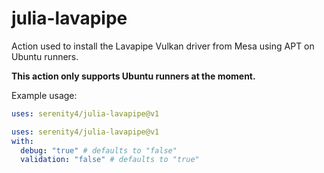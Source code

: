 # julia-lavapipe

Action used to install the Lavapipe Vulkan driver from Mesa using APT on Ubuntu runners.

**This action only supports Ubuntu runners at the moment.**

Example usage:

```yaml
uses: serenity4/julia-lavapipe@v1
```

```yaml
uses: serenity4/julia-lavapipe@v1
with:
  debug: "true" # defaults to "false"
  validation: "false" # defaults to "true"
```
